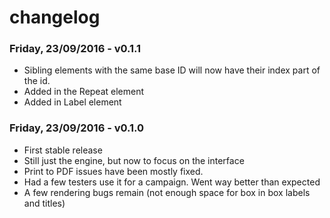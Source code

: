 # changelog


### Friday, 23/09/2016 - v0.1.1
- Sibling elements with the same base ID will now have their index part of the id.
- Added in the Repeat element
- Added in Label element


### Friday, 23/09/2016 - v0.1.0

- First stable release
- Still just the engine, but now to focus on the interface
- Print to PDF issues have been mostly fixed.
- Had a few testers use it for a campaign. Went way better than expected
- A few rendering bugs remain (not enough space for box in box labels and titles)